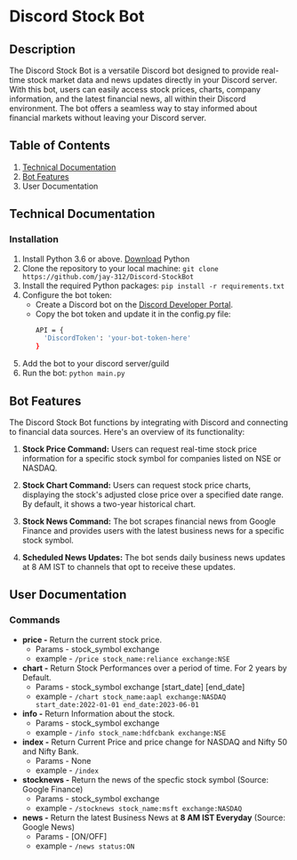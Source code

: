 # Discord Stock Bot

## Description

The Discord Stock Bot is a versatile Discord bot designed to provide real-time stock market data and news updates directly in your Discord server. With this bot, users can easily access stock prices, charts, company information, and the latest financial news, all within their Discord environment. The bot offers a seamless way to stay informed about financial markets without leaving your Discord server.

## Table of Contents
1. [Technical Documentation](https://github.com/jay-312/Discord-StockBot/new/main?readme=1#technical-documentation)
2. [Bot Features](https://github.com/jay-312/Discord-StockBot/new/main?readme=1#how-the-bot-works)
3. User Documentation

## Technical Documentation

### Installation

1. Install Python 3.6 or above. [Download](https://www.python.org/) Python
2. Clone the repository to your local machine: `git clone https://github.com/jay-312/Discord-StockBot`
3. Install the required Python packages: `pip install -r requirements.txt`
4. Configure the bot token:
    - Create a Discord bot on the [Discord Developer Portal](https://discord.com/developers/applications).
    - Copy the bot token and update it in the config.py file:
      ```bash
      API = {
        'DiscordToken': 'your-bot-token-here'
      }
      ```
5. Add the bot to your discord server/guild
6. Run the bot: `python main.py`


## Bot Features

The Discord Stock Bot functions by integrating with Discord and connecting to financial data sources. Here's an overview of its functionality:

1. **Stock Price Command:** Users can request real-time stock price information for a specific stock symbol for companies listed on NSE or NASDAQ.

2. **Stock Chart Command:** Users can request stock price charts, displaying the stock's adjusted close price over a specified date range. By default, it shows a two-year historical chart.

3. **Stock News Command:** The bot scrapes financial news from Google Finance and provides users with the latest business news for a specific stock symbol.

4. **Scheduled News Updates:** The bot sends daily business news updates at 8 AM IST to channels that opt to receive these updates.


## User Documentation

### Commands

- **price -** Return the current stock price.
  - Params - stock_symbol exchange
  - example - `/price stock_name:reliance exchange:NSE`
- **chart -** Return Stock Performances over a period of time. For 2 years by Default.
  - Params - stock_symbol exchange [start_date] [end_date]
  - example - `/chart stock_name:aapl exchange:NASDAQ start_date:2022-01-01 end_date:2023-06-01`
- **info -** Return Information about the stock.
  - Params - stock_symbol exchange
  - example - `/info stock_name:hdfcbank exchange:NSE`
- **index -** Return Current Price and price change for NASDAQ and Nifty 50 and Nifty Bank.
  - Params - None
  - example - `/index`
- **stocknews -** Return the news of the specfic stock symbol (Source: Google Finance)
  - Params - stock_symbol exchange
  - example - `/stocknews stock_name:msft exchange:NASDAQ`
- **news -** Return the latest Business News at **8 AM IST Everyday** (Source: Google News) 
  - Params - [ON/OFF]
  - example - `/news status:ON`


